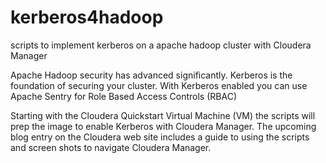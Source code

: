 # kerberos4hadoop
scripts to implement kerberos on a apache hadoop cluster with Cloudera Manager 

Apache Hadoop security has advanced significantly.  Kerberos is the foundation of securing your cluster.
With Kerberos enabled you can use Apache Sentry for Role Based Access Controls (RBAC)

Starting with the Cloudera Quickstart Virtual Machine (VM) the scripts will prep the image to 
enable Kerberos with Cloudera Manager.  The upcoming blog entry on the Cloudera web site includes a
guide to using the scripts and screen shots to navigate Cloudera Manager.



